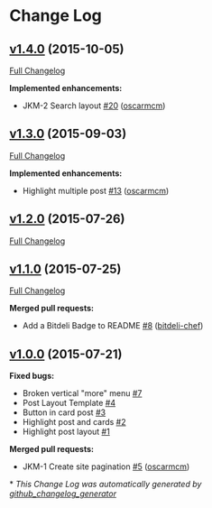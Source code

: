 # Change Log

## [v1.4.0](https://github.com/gdg-managua/jekyll-mdl/tree/v1.4.0) (2015-10-05)
[Full Changelog](https://github.com/gdg-managua/jekyll-mdl/compare/v1.3.0...v1.4.0)

**Implemented enhancements:**

- JKM-2 Search layout [\#20](https://github.com/gdg-managua/jekyll-mdl/pull/20) ([oscarmcm](https://github.com/oscarmcm))

## [v1.3.0](https://github.com/gdg-managua/jekyll-mdl/tree/v1.3.0) (2015-09-03)
[Full Changelog](https://github.com/gdg-managua/jekyll-mdl/compare/v1.2.0...v1.3.0)

**Implemented enhancements:**

- Highlight multiple post [\#13](https://github.com/gdg-managua/jekyll-mdl/pull/13) ([oscarmcm](https://github.com/oscarmcm))

## [v1.2.0](https://github.com/gdg-managua/jekyll-mdl/tree/v1.2.0) (2015-07-26)
[Full Changelog](https://github.com/gdg-managua/jekyll-mdl/compare/v1.1.0...v1.2.0)

## [v1.1.0](https://github.com/gdg-managua/jekyll-mdl/tree/v1.1.0) (2015-07-25)
[Full Changelog](https://github.com/gdg-managua/jekyll-mdl/compare/v1.0.0...v1.1.0)

**Merged pull requests:**

- Add a Bitdeli Badge to README [\#8](https://github.com/gdg-managua/jekyll-mdl/pull/8) ([bitdeli-chef](https://github.com/bitdeli-chef))

## [v1.0.0](https://github.com/gdg-managua/jekyll-mdl/tree/v1.0.0) (2015-07-21)
**Fixed bugs:**

- Broken vertical "more" menu [\#7](https://github.com/gdg-managua/jekyll-mdl/issues/7)
- Post Layout Template [\#4](https://github.com/gdg-managua/jekyll-mdl/issues/4)
- Button in card post [\#3](https://github.com/gdg-managua/jekyll-mdl/issues/3)
- Highlight post and cards [\#2](https://github.com/gdg-managua/jekyll-mdl/issues/2)
- Highlight post layout [\#1](https://github.com/gdg-managua/jekyll-mdl/issues/1)

**Merged pull requests:**

- JKM-1 Create site pagination [\#5](https://github.com/gdg-managua/jekyll-mdl/pull/5) ([oscarmcm](https://github.com/oscarmcm))



\* *This Change Log was automatically generated by [github_changelog_generator](https://github.com/skywinder/Github-Changelog-Generator)*